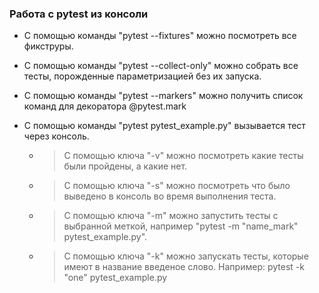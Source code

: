 ### Работа с pytest из консоли

* С помощью команды "pytest --fixtures" можно посмотреть все фикструры.

* С помощью команды "pytest --collect-only" можно собрать все тесты, порожденные параметризацией без их запуска.

* С помощью команды "pytest --markers" можно получить список команд для декоратора @pytest.mark

* С помощью команды "pytest pytest_example.py" вызывается тест через консоль.

    * > С помощью ключа "-v" можно посмотреть какие тесты были пройдены, а какие нет.

    * > С помощью ключа "-s" можно посмотреть что было выведено в консоль во время выполнения теста.

    * > С помощью ключа "-m" можно запустить тесты с выбранной меткой, например "pytest -m "name_mark" pytest_example.py".

    * > С помощью ключа "-k" можно запускать тесты, которые имеют в название введеное слово. Например: pytest -k "one" pytest_example.py